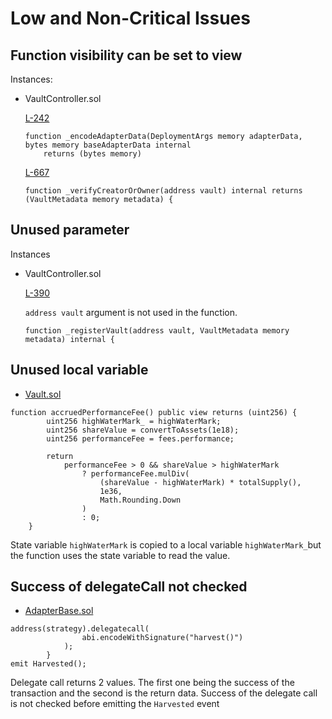 # Low and Non-Critical Issues

## Function visibility can be set to view

Instances: 

- VaultController.sol
    
    [L-242](https://github.com/code-423n4/2023-01-popcorn/blob/d95fc31449c260901811196d617366d6352258cd/src/vault/VaultController.sol#L242)
    
    ```solidity
    function _encodeAdapterData(DeploymentArgs memory adapterData, bytes memory baseAdapterData internal
        returns (bytes memory)
    ```
    
    [L-667](https://github.com/code-423n4/2023-01-popcorn/blob/d95fc31449c260901811196d617366d6352258cd/src/vault/VaultController.sol#L667)
    
    ```solidity
    function _verifyCreatorOrOwner(address vault) internal returns (VaultMetadata memory metadata) {
    ```
    

## Unused parameter

Instances 

- VaultController.sol
    
    [L-390](https://github.com/code-423n4/2023-01-popcorn/blob/d95fc31449c260901811196d617366d6352258cd/src/vault/VaultController.sol#L390) 
    
    `address vault` argument is not used in the function. 
    
    ```solidity
    function _registerVault(address vault, VaultMetadata memory metadata) internal {
    ```
    

## Unused local variable

- [Vault.sol](https://github.com/code-423n4/2023-01-popcorn/blob/d95fc31449c260901811196d617366d6352258cd/src/vault/Vault.sol#L448)

```
function accruedPerformanceFee() public view returns (uint256) {
        uint256 highWaterMark_ = highWaterMark;
        uint256 shareValue = convertToAssets(1e18);
        uint256 performanceFee = fees.performance;

        return
            performanceFee > 0 && shareValue > highWaterMark
                ? performanceFee.mulDiv(
                    (shareValue - highWaterMark) * totalSupply(),
                    1e36,
                    Math.Rounding.Down
                )
                : 0;
    }
```

State variable `highWaterMark` is copied to a local variable `highWaterMark_`but the function uses the state variable to read the value.

## Success of delegateCall not checked

- [AdapterBase.sol](https://github.com/code-423n4/2023-01-popcorn/blob/d95fc31449c260901811196d617366d6352258cd/src/vault/adapter/abstracts/AdapterBase.sol#L444)

```solidity
address(strategy).delegatecall(
                abi.encodeWithSignature("harvest()")
            );
        }
emit Harvested();
```

Delegate call returns 2 values. The first one being the success of the transaction and the second is the return data. Success of the delegate call is not checked before emitting the `Harvested` event